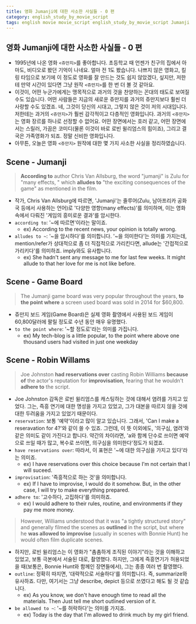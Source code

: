 ```yaml
---
title: 영화 Jumanji에 대한 사소한 사실들 - 0 편
category: english_study_by_movie_script
tags: english movie movie_script english_study_by_movie_script Jumanji
---
```


## 영화 Jumanji에 대한 사소한 사실들 - 0 편

- 1995년에 나온 영화 `<쥬만지>`를 좋아합니다. 초등학교 때 언젠가 친구의 집에서 아마도, 비디오로 봤던 기억이 나네요. 얼마 전 1도 봤습니다. 나쁘지 않은 영화고, 킬링 타임으로 보기에 이 정도로 영화를 잘 만드는 것도 쉽지 않았겠다, 싶지만, 저한테 만약 시간이 있다면 그냥 원작 `<쥬만지>`를 한 번 더 볼 것 같아요. 
- 이것이, 어떤 누군가에게는 맹목적으로 과거의 것을 찬양하는 꼰대의 태도로 보여질 수도 있습니다. 어떤 사람들은 지금의 새로운 쥬만지를 과거의 쥬만지보다 훨씬 더 사랑할 수도 있겠죠. 네, 그것이 당신의 시대고, 그렇지 않은 것이 저의 시대입니다. 저한테는 과거의 `<쥬만지>`가 훨씬 감각적이고 다층적인 영화입니다. 과거의 `<쥬만지>`는 영화 장르를 하나로 선정할 수 없어요. 어떤 장면에서는 호러 같고, 어떤 장면에서는 스릴러, 가끔은 코미디(물론 이것이 바로 로빈 윌리엄스의 힘이죠), 그리고 결국은 가족영화가 되죠. 정말 신비한 영화입니다.
- 아무튼, 오늘은 영화 `<쥬만지>` 원작에 대한 몇 가지 사소한 사실을 정리하였습니다.

## Scene - Jumanji

> **According to** author Chris Van Allsburg, the word "jumanji" is Zulu for "many effects, " which **alludes to** "the exciting consequences of the game" as mentioned in the film.

- 작가, Chris Van Allsburg에 따르면, 'Jumanji'는 줄루어(Zulu, 남아프리카 공화국 등에서 사용하는 언어)로 '다양한 영향(many effects)'를 의미하며, 이는 영화 속에서 다뤄진  '게임의 흥미로운 결과'를 암시한다. 
- `according to`: '~에 따르면'이라는 말이죠. 
  - ex) According to the recent news, your opinion is totally wrong.
- `alludes to ~`: '~을 암시하다'를 의미합니다. '~을 의미한다'는 의미를 가지는데, mention/refer가 상대적으로 좀 더 직접적으로 가리킨다면, allude는 '간접적으로 가리키다'를 의미하죠. imply와도 유사합니다.
  - ex) She hadn't sent any message to me for last few weeks. It might allude to that her love for me is not like before.

## Scene - Game Board

> The Jumanji game board was very popular throughout the years, **to the point where** a screen used board was sold in 2014 for $60,800.

- 쥬만지 보드 게임(Game Board)은 실제 영화 촬영에서 사용된 보드 게임이 60,800달러에 팔릴 정도로 수년 동안 매우 유명했다. 
- `to the point where`: '~할 정도로'라는 의미를 가집니다.
  - ex) My tech-blog is a little popular, to the point where above one thousand users had visited in just one weekday

## Scene - Robin Willams

> Joe Johnston **had reservations over** casting Robin Williams **because of** the actor's reputation for **improvisation**, fearing that he wouldn't **adhere to** the script. 

- Joe Johnston 감독은 로빈 윌리엄스를 캐스팅하는 것에 대해서 염려를 가지고 있었다. 그는, 즉흥 연기에 대한 명성을 가지고 있었고, 그가 대본을 따르지 않을 것에 대한 두려움을 가지고 있었기 때문이다.
- `reservation`: 보통 '예약'이라고 많이 알고 있습니다. 그래서, 'Can I make a reseravation for 4?'와 같이 쓸 수 있죠. 그런데, 이 뜻 이외에도, '의구심, 염려'와 같은 의미도 같이 가진다고 합니다. 약간의 차이라면, 'a와 함께 단수로 쓰이면 예약으로 쓰일 때가 많고, 복수로 쓰이면, 의구심을 의미한다'정도가 되겠죠.
- `have reservations over`: 따라서, 이 표현은 '~에 대한 의구심을 가지고 있다'라는 의미죠. 
  - ex) I have reservations over this choice because I'm not certain that I will suceed.
- `improvisation`: '즉흥적으로 하는 것'을 의미합니다. 
  - ex) If I have to improvise, I would do it somehow. But, in the other case, I will try to make everything prepared.
- `adhere to`: '고수하다, 고집하다'를 의미하죠.
  - ex) I would adhere to their rules, routine, and environments if they pay me more money. 

> However, Williams understood that it was "a tightly structured story" and generally filmed the scenes as **outlined** in the script, but where he **was allowed to** **improvise** (usually in scenes with Bonnie Hunt) he would often film duplicate scenes.

- 하지만, 로빈 윌리엄스는 이 영화가 "촘촘하게 조직된 이야기"라는 것을 이해하고 있었고, 보통 극본에서 서술된 대로, 촬영했다. 하지만, 그에게 즉흥연기가 허용되었을 때(보통은, Bonnie Hunt와 함께인 장면들에서), 그는 종종 여러 번 촬영했다.
- `outline`: 정확히 따지면, '대략적으로 서술하다'를 의미합니다. 즉, summarize와 유사하죠. 다만, 여기서는 그냥 describe, depict 등으로 쓰였다고 해도 될 것 같습니다. 
  - ex) As you know, we don't have enough time to read all the materials. Then Just tell me short outlined version of it.
- `be allowed to ~`: '~를 허락하다'는 의미를 가지죠. 
  - ex) Today is the day that I'm allowed to drink much by my girl friend.
